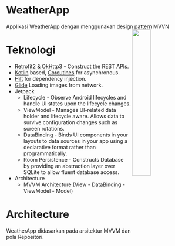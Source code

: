 # WeatherApp
Applikasi WeatherApp dengan menggunakan design pattern MVVN
<img src="/preview/weatherapp.gif" align="right" width="32%"/>
# Teknologi
- [Retrofit2 & OkHttp3](https://github.com/square/retrofit) - Construct the REST APIs.
- [Kotlin](https://kotlinlang.org/) based, [Coroutines](https://github.com/Kotlin/kotlinx.coroutines) for asynchronous.
- [Hilt](https://dagger.dev/hilt/) for dependency injection.
- [Glide](https://github.com/bumptech/glide) Loading images from network.
- Jetpack
    - Lifecycle - Observe Android lifecycles and handle UI states upon the lifecycle changes.
    - ViewModel - Manages UI-related data holder and lifecycle aware. Allows data to survive configuration changes such as screen rotations.
    - DataBinding - Binds UI components in your layouts to data sources in your app using a declarative format rather than programmatically.
    - Room Persistence - Constructs Database by providing an abstraction layer over SQLite to allow fluent database access.
- Architecture
    - MVVM Architecture (View - DataBinding - ViewModel - Model)

# Architecture
WeatherApp didasarkan pada arsitektur MVVM dan pola Repositori.
